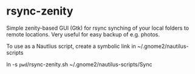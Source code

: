 rsync-zenity
============

Simple zenity-based GUI (Gtk) for rsync synching of your local folders to remote locations. 
Very useful for easy backup of e.g. photos.

To use as a Nautlius script, create a symbolic link in ~/.gnome2/nautilus-scripts

  ln -s `pwd`/rsync-zenity.sh ~/.gnome2/nautilus-scripts/Sync

